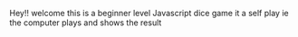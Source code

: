 Hey!! 
welcome 
this is a beginner level Javascript dice game 
it a self play ie the computer plays and shows the result 
